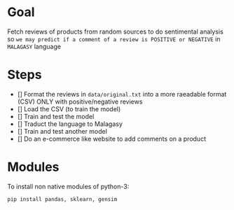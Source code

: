 # Goal
Fetch reviews of products from random sources to do sentimental analysis so `we may predict if a comment of a review is POSITIVE or NEGATIVE` in `MALAGASY` language

# Steps
- [] Format the reviews in `data/original.txt` into a more raeadable format (CSV) ONLY with positive/negative reviews
- [] Load the CSV (to train the model)
- [] Train and test the model
- [] Traduct the language to Malagasy
- [] Train and test another model
- [] Do an e-commerce like website to add comments on a product

# Modules
To install non native modules of python-3:

```bash
pip install pandas, sklearn, gensim
```
